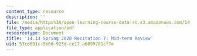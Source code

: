 ```yaml
---
content_type: resource
description: ''
file: /media/https%3A/open-learning-course-data-rc.s3.amazonaws.com/14-13-psychology-and-economics-spring-2020/57cd691c5e60925dce17a6099701cf7e_MIT14_13s20_rec7.pdf
file_type: application/pdf
resourcetype: Document
title: '14.13 Spring 2020 Recitation 7: Mid-term Review'
uid: 57cd691c-5e60-925d-ce17-a6099701cf7e
---
```

